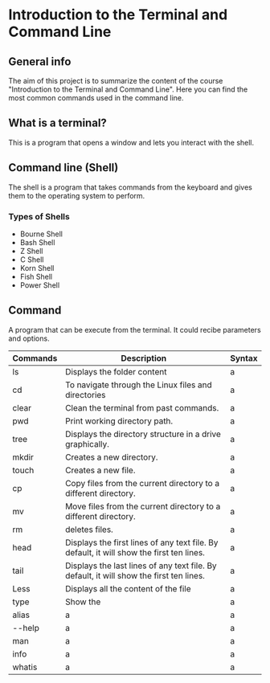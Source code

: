 # Introduction to the Terminal and Command Line

## General info

The aim of this project is to summarize the content of the course "Introduction to the Terminal and Command Line". Here you can find the most common commands used in the command line.

## What is a terminal?
This is a program that opens a window and lets you interact with the shell.

## Command line (Shell)
The shell is a program that takes commands from the keyboard and gives them to the operating system to perform.

### Types of Shells
- Bourne Shell
- Bash Shell
- Z Shell
- C Shell
- Korn Shell
- Fish Shell
- Power Shell

## Command
A program that can be execute from the terminal. It could recibe parameters and options.

| Commands | Description                                                                              | Syntax |
|----------|------------------------------------------------------------------------------------------|--------|
| ls       | Displays the folder content                                                              | a      |
| cd       | To navigate through the Linux files and directories                                      | a      |
| clear    | Clean the terminal from past commands.                                                   | a      |
| pwd      | Print working directory path.                                                            | a      |
| tree     | Displays the directory structure in a drive graphically.                                 | a      |
| mkdir    | Creates a new directory.                                                                 | a      |
| touch    | Creates a new file.                                                                      | a      |
| cp       | Copy files from the current directory to a different directory.                          | a      |
| mv       | Move files from the current directory to a different directory.                          | a      |
| rm       | deletes files.                                                                           | a      |
| head     | Displays the first lines of any text file. By default, it will show the first ten lines. | a      |
| tail     | Displays the last lines of any text file. By default, it will show the first ten lines.  | a      |
| Less     | Displays all the content of the file                                                     | a      |
| type     | Show the                                                                                 | a      |
| alias    | a                                                                                        | a      |
| --help   | a                                                                                        | a      |
| man      | a                                                                                        | a      |
| info     | a                                                                                        | a      |
| whatis   | a                                                                                        | a      |
